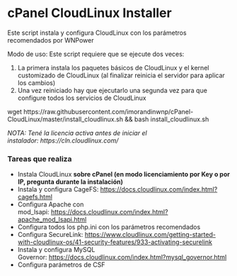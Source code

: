 <h1>cPanel CloudLinux Installer</h1>
<p>Este script instala y configura CloudLinux con los par&aacute;metros recomendados por WNPower</p>
<p>Modo de uso: Este script requiere que se ejecute dos veces:</p>
<ol>
<li>La primera instala los paquetes b&aacute;sicos de CloudLinux y el kernel customizado de CloudLinux (al finalizar reinicia el servidor para aplicar los cambios)</li>
<li>Una vez reiniciado hay que ejecutarlo una segunda vez para que configure todos los servicios de CloudLinux</li>
</ol>
<p>wget&nbsp;https://raw.githubusercontent.com/imorandinwnp/cPanel-CloudLinux/master/install_cloudlinux.sh&nbsp;&amp;&amp; bash install_cloudlinux.sh</p>
<p><em>NOTA: Ten&eacute; la licencia activa antes de iniciar el instalador:&nbsp;https://cln.cloudlinux.com/</em></p>
<h3>Tareas que realiza</h3>
<ul>
<li>Instala CloudLinux <strong>sobre cPanel (en modo licenciamiento por Key o por IP, pregunta durante la instalaci&oacute;n)</strong></li>
<li>Instala y configura CageFS:&nbsp;<a href="https://docs.cloudlinux.com/index.html?cagefs.html">https://docs.cloudlinux.com/index.html?cagefs.html</a></li>
<li>Configura Apache con mod_lsapi:&nbsp;<a href="https://docs.cloudlinux.com/index.html?apache_mod_lsapi.html">https://docs.cloudlinux.com/index.html?apache_mod_lsapi.html</a></li>
<li>Configura todos los php.ini con los par&aacute;metros recomendados</li>
<li>Configura SecureLink:&nbsp;<a href="https://www.cloudlinux.com/getting-started-with-cloudlinux-os/41-security-features/933-activating-securelink">https://www.cloudlinux.com/getting-started-with-cloudlinux-os/41-security-features/933-activating-securelink</a></li>
<li>Instala y configura MySQL Governor:&nbsp;<a href="https://docs.cloudlinux.com/index.html?mysql_governor.html">https://docs.cloudlinux.com/index.html?mysql_governor.html</a></li>
<li>Configura par&aacute;metros de CSF&nbsp;</li>
</ul>
